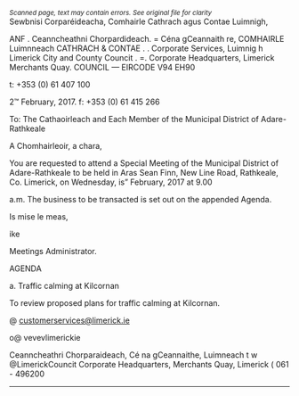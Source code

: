 *<small>Scanned page, text may contain errors. See original file for clarity</small>*  
Sewbnisi Corparéideacha,
Comhairle Cathrach agus Contae Luimnigh,

ANF . Ceanncheathni Chorpardideach.
= Céna gCeannaith re,
COMHAIRLE Luimnneach
CATHRACH & CONTAE
. . Corporate Services,
Luimnig h Limerick City and County Councit
. =. Corporate Headquarters,
Limerick Merchants Quay.
COUNCIL —
EIRCODE V94 EH90

t: +353 (0) 61 407 100

2™ February, 2017. f: +353 (0) 61 415 266

To: The Cathaoirleach and Each Member of the Municipal District of Adare-Rathkeale

A Chomhairleoir, a chara,

You are requested to attend a Special Meeting of the Municipal District of Adare-Rathkeale to be held in
Aras Sean Finn, New Line Road, Rathkeale, Co. Limerick, on Wednesday, is” February, 2017 at 9.00

a.m. The business to be transacted is set out on the appended Agenda.

Is mise le meas,

ike

Meetings Administrator.

AGENDA

a. Traffic calming at Kilcornan

To review proposed plans for traffic calming at Kilcornan.

@ customerservices@limerick.ie

o@ vevevlimerickie

Ceanncheathri Chorparaideach, Cé na gCeannaithe, Luimneach t w @LimerickCouncit
Corporate Headquarters, Merchants Quay, Limerick ( 061 - 496200

---
